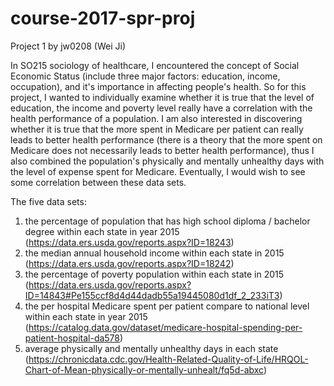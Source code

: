 # course-2017-spr-proj
Project 1 by jw0208 (Wei Ji)

In SO215 sociology of healthcare, I encountered the concept of Social Economic Status (include three major factors: education, income, occupation), and it's importance in affecting people's
health. So for this project, I wanted to individually examine whether it is true that the level of education, the income and poverty
level really have a correlation with the health performance of a population. I am also interested in discovering whether it is true
that the more spent in Medicare per patient can really leads to better health performance (there is a theory that the more spent on
Medicare does not necessarily leads to better health performance), thus I also combined the population's physically and mentally
unhealthy days with the level of expense spent for Medicare. Eventually, I would wish to see some correlation between these data sets.

The five data sets:
1. the percentage of population that has high school diploma / bachelor degree within each state in year 2015 (https://data.ers.usda.gov/reports.aspx?ID=18243)
2. the median annual household income within each state in 2015 (https://data.ers.usda.gov/reports.aspx?ID=18242)
3. the percentage of poverty population within each state in 2015 (https://data.ers.usda.gov/reports.aspx?ID=14843#Pe155ccf8d4d44dadb55a19445080d1df_2_233iT3)
4. the per hospital Medicare spent per patient compare to national level within each state in year 2015 (https://catalog.data.gov/dataset/medicare-hospital-spending-per-patient-hospital-da578)
5. average physically and mentally unhealthy days in each state (https://chronicdata.cdc.gov/Health-Related-Quality-of-Life/HRQOL-Chart-of-Mean-physically-or-mentally-unhealt/fq5d-abxc)